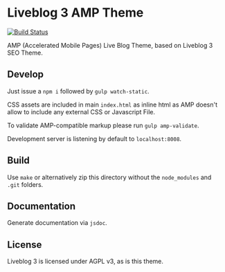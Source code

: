 # Liveblog 3 AMP Theme

[![Build Status](https://travis-ci.org/liveblog/liveblog-amp-theme.svg?branch=master)](https://travis-ci.org/liveblog/liveblog-amp-theme)

AMP (Accelerated Mobile Pages) Live Blog Theme, based on Liveblog 3 SEO Theme.

## Develop

Just issue a `npm i` followed by `gulp watch-static`.

CSS assets are included in main `index.html` as inline html as AMP doesn't allow
to include any external CSS or Javascript File.

To validate AMP-compatible markup please run `gulp amp-validate`.

Development server is listening by default to `localhost:8008`.

## Build

Use `make` or alternatively zip this directory without the `node_modules` and `.git` folders.

## Documentation

Generate documentation via `jsdoc`.

## License

Liveblog 3 is licensed under AGPL v3, as is this theme.
